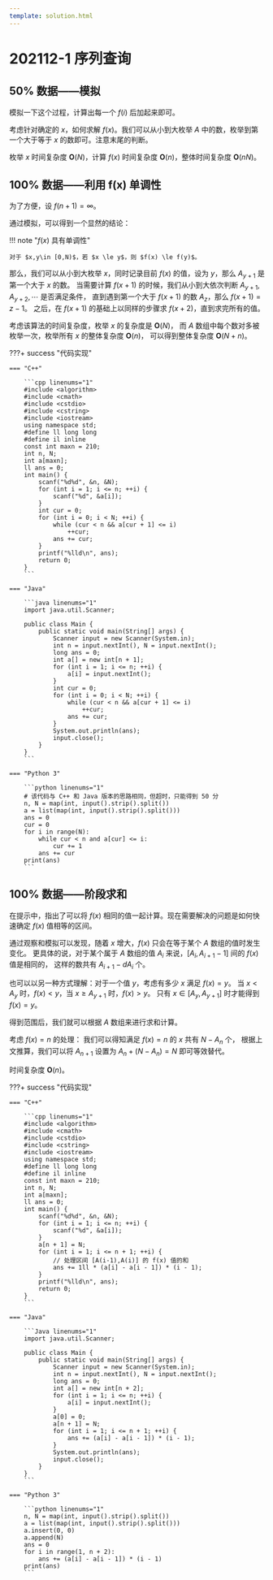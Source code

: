 ```yaml
---
template: solution.html
---
```

# 202112-1 序列查询

## 50% 数据——模拟

模拟一下这个过程，计算出每一个 $f(i)$ 后加起来即可。

考虑针对确定的 $x$，如何求解 $f(x)$。我们可以从小到大枚举 $A$ 中的数，枚举到第一个大于等于 $x$ 的数即可。注意末尾的判断。

枚举 $x$ 时间复杂度 $\mathbf{O}(N)$，计算 $f(x)$ 时间复杂度 $\mathbf{O}(n)$，整体时间复杂度 $\mathbf{O}(nN)$。

## 100% 数据——利用 f(x) 单调性

为了方便，设 $f(n+1) = \infty$。

通过模拟，可以得到一个显然的结论：

!!! note "$f(x)$ 具有单调性"

    对于 $x,y\in [0,N)$，若 $x \le y$，则 $f(x) \le f(y)$。

那么，我们可以从小到大枚举 $x$，同时记录目前 $f(x)$ 的值，设为 $y$，那么 $A_{y+1}$ 是第一个大于 $x$ 的数。
当需要计算 $f(x+1)$ 的时候，我们从小到大依次判断 $A_{y+1},A_{y+2},\cdots$ 是否满足条件，
直到遇到第一个大于 $f(x+1)$ 的数 $A_z$，那么 $f(x+1)=z-1$。
之后，在 $f(x+1)$ 的基础上以同样的步骤求 $f(x+2)$，直到求完所有的值。

考虑该算法的时间复杂度，枚举 $x$ 的复杂度是 $\mathbf{O}(N)$，
而 $A$ 数组中每个数对多被枚举一次，枚举所有 $x$ 的整体复杂度 $\mathbf{O}(n)$，
可以得到整体复杂度 $\mathbf{O}(N+n)$。

<a id="code1"></a>

???+ success "代码实现"

    === "C++"

        ```cpp linenums="1"
        #include <algorithm>
        #include <cmath>
        #include <cstdio>
        #include <cstring>
        #include <iostream>
        using namespace std;
        #define ll long long
        #define il inline
        const int maxn = 210;
        int n, N;
        int a[maxn];
        ll ans = 0;
        int main() {
            scanf("%d%d", &n, &N);
            for (int i = 1; i <= n; ++i) {
                scanf("%d", &a[i]);
            }
            int cur = 0;
            for (int i = 0; i < N; ++i) {
                while (cur < n && a[cur + 1] <= i)
                    ++cur;
                ans += cur;
            }
            printf("%lld\n", ans);
            return 0;
        }
        ```

    === "Java"

        ```java linenums="1"
        import java.util.Scanner;

        public class Main {
            public static void main(String[] args) {
                Scanner input = new Scanner(System.in);
                int n = input.nextInt(), N = input.nextInt();
                long ans = 0;
                int a[] = new int[n + 1];
                for (int i = 1; i <= n; ++i) {
                    a[i] = input.nextInt();
                }
                int cur = 0;
                for (int i = 0; i < N; ++i) {
                    while (cur < n && a[cur + 1] <= i)
                        ++cur;
                    ans += cur;
                }
                System.out.println(ans);
                input.close();
            }
        }
        ```

    === "Python 3"

        ```python linenums="1"
        # 该代码与 C++ 和 Java 版本的思路相同，但超时，只能得到 50 分
        n, N = map(int, input().strip().split())
        a = list(map(int, input().strip().split()))
        ans = 0
        cur = 0
        for i in range(N):
            while cur < n and a[cur] <= i:
                cur += 1
            ans += cur
        print(ans)
        ```

## 100% 数据——阶段求和

在提示中，指出了可以将 $f(x)$ 相同的值一起计算。现在需要解决的问题是如何快速确定 $f(x)$ 值相等的区间。

通过观察和模拟可以发现，随着 $x$ 增大，$f(x)$ 只会在等于某个 $A$ 数组的值时发生变化。
更具体的说，对于某个属于 $A$ 数组的值 $A_i$ 来说，$[A_i,A_{i+1}-1]$ 间的 $f(x)$ 值是相同的，
这样的数共有 $A_{i+1}-dA_i$ 个。

也可以以另一种方式理解：对于一个值 $y$，考虑有多少 $x$ 满足 $f(x)=y$。
当 $x<A_y$ 时，$f(x)<y$，当 $x\ge A_{y+1}$ 时，$f(x)>y$。
只有 $x\in [A_y,A_{y+1}]$ 时才能得到 $f(x)=y$。

得到范围后，我们就可以根据 $A$ 数组来进行求和计算。

考虑 $f(x)=n$ 的处理：
我们可以得知满足 $f(x)=n$ 的 $x$ 共有 $N-A_n$ 个，
根据上文推算，我们可以将 $A_{n+1}$ 设置为 $A_n+(N-A_n)=N$ 即可等效替代。

时间复杂度 $\mathbf{O}(n)$。

<a id="code2"></a>

???+ success "代码实现"

    === "C++"

        ```cpp linenums="1"
        #include <algorithm>
        #include <cmath>
        #include <cstdio>
        #include <cstring>
        #include <iostream>
        using namespace std;
        #define ll long long
        #define il inline
        const int maxn = 210;
        int n, N;
        int a[maxn];
        ll ans = 0;
        int main() {
            scanf("%d%d", &n, &N);
            for (int i = 1; i <= n; ++i) {
                scanf("%d", &a[i]);
            }
            a[n + 1] = N;
            for (int i = 1; i <= n + 1; ++i) {
                // 处理区间 [A(i-1),A(i)] 的 f(x) 值的和
                ans += 1ll * (a[i] - a[i - 1]) * (i - 1);
            }
            printf("%lld\n", ans);
            return 0;
        }
        ```

    === "Java"

        ```Java linenums="1"
        import java.util.Scanner;

        public class Main {
            public static void main(String[] args) {
                Scanner input = new Scanner(System.in);
                int n = input.nextInt(), N = input.nextInt();
                long ans = 0;
                int a[] = new int[n + 2];
                for (int i = 1; i <= n; ++i) {
                    a[i] = input.nextInt();
                }
                a[0] = 0;
                a[n + 1] = N;
                for (int i = 1; i <= n + 1; ++i) {
                    ans += (a[i] - a[i - 1]) * (i - 1);
                }
                System.out.println(ans);
                input.close();
            }
        }
        ```

    === "Python 3"

        ```python linenums="1"
        n, N = map(int, input().strip().split())
        a = list(map(int, input().strip().split()))
        a.insert(0, 0)
        a.append(N)
        ans = 0
        for i in range(1, n + 2):
            ans += (a[i] - a[i - 1]) * (i - 1)
        print(ans)
        ```